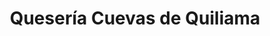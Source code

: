 ---
title: "Quesería Cuevas de Quiliama"
url: /benia-de-onis/queseria-cuevas-de-quiliama/
shop: Käse
---